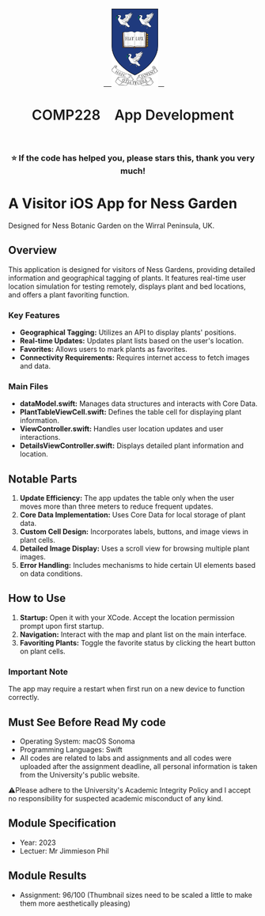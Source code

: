 <p align="center">
  <a href="https://www.liverpool.ac.uk/" target="blank">
    <img src="Liverpool_logo.png" alt="Logo" height="156">
  </a>
 <h1 align="center" style="font-weight: 600">COMP228    App Development</h1>
 <h3 align="center" backgroundcolor="red">⭐ If the code has helped you, please stars this, thank you very much!</h3>

# A Visitor iOS App for Ness Garden
Designed for Ness Botanic Garden on the Wirral Peninsula, UK.

## Overview
This application is designed for visitors of Ness Gardens, providing detailed information and geographical tagging of plants. It features real-time user location simulation for testing remotely, displays plant and bed locations, and offers a plant favoriting function.

### Key Features
- **Geographical Tagging:** Utilizes an API to display plants' positions.
- **Real-time Updates:** Updates plant lists based on the user's location.
- **Favorites:** Allows users to mark plants as favorites.
- **Connectivity Requirements:** Requires internet access to fetch images and data.

### Main Files
- **dataModel.swift:** Manages data structures and interacts with Core Data.
- **PlantTableViewCell.swift:** Defines the table cell for displaying plant information.
- **ViewController.swift:** Handles user location updates and user interactions.
- **DetailsViewController.swift:** Displays detailed plant information and location.

## Notable Parts
1. **Update Efficiency:** The app updates the table only when the user moves more than three meters to reduce frequent updates.
2. **Core Data Implementation:** Uses Core Data for local storage of plant data.
3. **Custom Cell Design:** Incorporates labels, buttons, and image views in plant cells.
4. **Detailed Image Display:** Uses a scroll view for browsing multiple plant images.
5. **Error Handling:** Includes mechanisms to hide certain UI elements based on data conditions.

## How to Use
1. **Startup:** Open it with your XCode. Accept the location permission prompt upon first startup.
2. **Navigation:** Interact with the map and plant list on the main interface.
3. **Favoriting Plants:** Toggle the favorite status by clicking the heart button on plant cells.

### Important Note
The app may require a restart when first run on a new device to function correctly.

## Must See Before Read My code
* Operating System: macOS Sonoma
* Programming Languages: Swift
* All codes are related to labs and assignments and all codes were uploaded after the assignment deadline, all personal information is taken from the University's public website.

⚠Please adhere to the University's Academic Integrity Policy and I accept no responsibility for suspected academic misconduct of any kind.

## Module Specification
* Year: 2023
* Lectuer: Mr Jimmieson Phil

## Module Results
* Assignment: 96/100 (Thumbnail sizes need to be scaled a little to make them more aesthetically pleasing)

